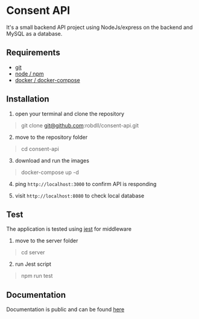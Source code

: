 # Consent API

It's a small backend API project using NodeJs/express on the backend and MySQL as a database.

## Requirements

- [git](https://git-scm.com/downloads)
- [node / npm](https://nodejs.org/en/download/)
- [docker / docker-compose](https://docs.docker.com/compose/install/)

## Installation

1. open your terminal and clone the repository
> git clone git@github.com:robdll/consent-api.git

2. move to the repository folder 
> cd consent-api  

3. download and run the images
> docker-compose up -d

4. ping `http://localhost:3000` to confirm API is responding

5. visit `http://localhost:8080` to check local database

## Test

The application is tested using [jest](https://jestjs.io/) for middleware

1. move to the server folder
> cd server

2. run Jest script
> npm run test


## Documentation

Documentation is public and can be found [here](https://documenter.getpostman.com/view/1268581/Uz5GpcHW)